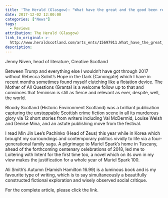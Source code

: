 ```yaml
---
title: 'The Herald (Glasgow): "What have the great and the good been reading in 2017?"'
date: 2017-12-02 12:00:00
categories: ["News"]
tags:
  - Reviews
attribution: The Herald (Glasgow)
link_to_original: >-
  http://www.heraldscotland.com/arts_ents/15697911.What_have_the_great_and_the_good_been_reading_in_2017_/
description:
---
```



Jenny Niven, head of literature, Creative Scotland

Between Trump and everything else I wouldn’t have got through 2017 without Rebecca Solnit’s Hope in the Dark (Canongate) which I have in recent months sometimes found myself clutching like a flotation device. The Mother of All Questions (Granta) is a welcome follow up to that and convinces that feminism is still as fierce and relevant as ever, despite, well, the world.

Bloody Scotland (Historic Environment Scotland) was a brilliant publication capturing the unstoppable Scottish crime fiction scene in all its murderous glory via 12 short stories from writers including Val McDermid, Louise Welsh and Denise Mina, and an astute publishing move from the festival.

I read Min Jin Lee’s Pachinko (Head of Zeus) this year while in Korea which brought my surroundings and contemporary politics vividly to life via a four-generational family saga. A pilgrimage to Muriel Spark’s home in Tuscany, ahead of the forthcoming centenary celebrations of 2018, led me to Loitering with Intent for the first time too, a novel which on its own in my view makes the justification for a whole year of Muriel Spark 100.

Ali Smith’s Autumn (Hamish Hamilton 16.99) is a luminous book and is my favourite type of writing, which is to say simultaneously a beautifully constructed fictional exploration and wisely observed social critique.

For the complete article, please click the link.